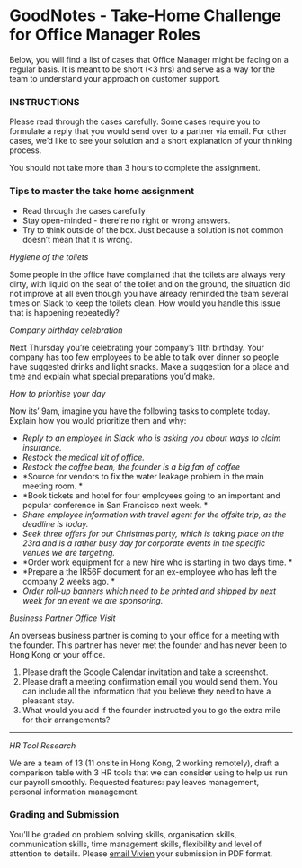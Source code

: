 GoodNotes - Take-Home Challenge for Office Manager Roles
===
Below, you will find a list of cases that Office Manager might be facing on a regular basis. It is meant to be short (<3 hrs) and serve as a way for the team to understand your approach on customer support.

### INSTRUCTIONS

 Please read through the cases carefully.  Some cases require you to formulate a reply that you would send over to a partner via email.  For other cases, we’d like to see your solution and a short explanation of your thinking process.  

You should not take more than 3 hours to complete the assignment.

### Tips to master the take home assignment
* Read through the cases carefully
* Stay open-minded - there're no right or wrong answers.
* Try to think outside of the box.  Just because a solution is not common doesn’t mean that it is wrong.
    

*Hygiene of the toilets*

Some people in the office have complained that the toilets are always very dirty, with liquid on the seat of the toilet and on the ground, the situation did not improve at all even though you have already reminded the team several times on Slack to keep the toilets clean.  How would you handle this issue that is happening repeatedly?  

*Company birthday celebration*

Next Thursday you’re celebrating your company’s 11th birthday. Your company has too few employees to be able to talk over dinner so people have suggested drinks and light snacks. Make a suggestion for a place and time and explain what special preparations you’d make.

*How to prioritise your day*

Now its’ 9am, imagine you have the following tasks to complete today. Explain how you would prioritize them and why:

* *Reply to an employee in Slack who is asking you about ways to claim insurance.*
* *Restock the medical kit of office.*
* *Restock the coffee bean, the founder is a big fan of coffee*
* *Source for vendors to fix the water leakage problem in the main meeting room. *
* *Book tickets and hotel for four employees going to an important and popular conference in San Francisco next week. *
* *Share employee information with travel agent for the offsite trip, as the deadline is today.*
* *Seek three offers for our Christmas party, which is taking place on the 23rd and is a rather busy day for corporate events in the specific venues we are targeting.*
* *Order work equipment for a new hire who is starting in two days time. *
* *Prepare a the IR56F document for an ex-employee who has left the company 2 weeks ago. *
* *Order roll-up banners which need to be printed and shipped by next week for an event we are sponsoring.*


*Business Partner Office Visit*

An overseas business partner is coming to your office for a meeting with the founder. This partner has never met the founder and has never been to Hong Kong or your office.

1. Please draft the Google Calendar invitation and take a screenshot.
2. Please draft a meeting confirmation email you would send them.  You can include all the information that you believe they need to have a pleasant stay.
3.  What would you add if the founder instructed you to go the extra mile for their arrangements?

** **
*HR Tool Research*

We are a team of 13 (11 onsite in Hong Kong, 2 working remotely), draft a comparison table with 3 HR tools that we can consider using to help us run our payroll smoothly.  Requested features: pay leaves management, personal information management.  


### Grading and Submission

You’ll be graded on problem solving skills, organisation skills, communication skills, time management skills, flexibility and level of attention to details.  Please [email Vivien](mailto:vivien@goodnotes.com?subject=GoodNtoes) your submission in PDF format.  

